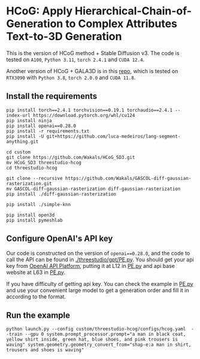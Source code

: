 # HCoG: Apply Hierarchical-Chain-of-Generation to Complex Attributes Text-to-3D Generation

This is the version of HCoG method + Stable Diffusion v3. The code is tested on `A100`, `Python 3.11`, `torch 2.4.1` and `CUDA 12.4`.

Another version of HCoG + GALA3D is in this [repo](https://github.com/Wakals/GASCOL/tree/main), which is tested on `RTX3090` with `Python 3.8`, `torch 2.0.0` and `CUDA 11.8`.

## Install the requirements

```
pip install torch==2.4.1 torchvision==0.19.1 torchaudio==2.4.1 --index-url https://download.pytorch.org/whl/cu124
pip install ninja
pip install openai==0.28.0
pip install -r requirements.txt
pip install -U git+https://github.com/luca-medeiros/lang-segment-anything.git

cd custom
git clone https://github.com/Wakals/HCoG_SD3.git
mv HCoG_SD3 threestudio-hcog
cd threestudio-hcog

git clone --recursive https://github.com/Wakals/GASCOL-diff-gaussian-rasterization.git
mv GASCOL-diff-gaussian-rasterization diff-gaussian-rasterization      
pip install ./diff-gaussian-rasterization

pip install ./simple-knn

pip install open3d
pip install pymeshlab
```

## Configure OpenAI's API key

Our code is constructed on the version of `openai==0.28.0`, and the code to call the API can be found in [./threestudio/gpt/PE.py](./threestudio/gpt/PE.py). You should get your api key from [OpenAI API Platform](https://platform.openai.com/api-keys), putting it at L12 in [PE.py](./threestudio/gpt/PE.py) and api base website at L63 in [PE.py](./threestudio/gpt/PE.py).

If you have difficulty of getting api key. You can check the example in [PE.py](./threestudio/gpt/PE.py) and use your convenient large model to get a generation order and fill it in according to the format.

## Run the example

```
python launch.py --config custom/threestudio-hcog/configs/hcog.yaml  --train --gpu 0 system.prompt_processor.prompt="a man in black coat, yellow shirt inside, green hat, blue shoes, and pink trousers is waving" system.geometry.geometry_convert_from="shap-e:a man in shirt, trousers and shoes is waving"
```